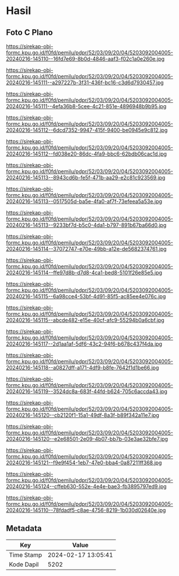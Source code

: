 # Hasil

## Foto C Plano

https://sirekap-obj-formc.kpu.go.id/f0fd/pemilu/pdpr/52/03/09/20/04/5203092004005-20240216-145110--16fd7e69-8b0d-4846-aaf3-f02c1a0e260e.jpg

https://sirekap-obj-formc.kpu.go.id/f0fd/pemilu/pdpr/52/03/09/20/04/5203092004005-20240216-145111--a297227b-3f31-436f-bc16-c3d6d7930457.jpg

https://sirekap-obj-formc.kpu.go.id/f0fd/pemilu/pdpr/52/03/09/20/04/5203092004005-20240216-145111--4efa36b8-5cee-4c21-851e-4896948b9b95.jpg

https://sirekap-obj-formc.kpu.go.id/f0fd/pemilu/pdpr/52/03/09/20/04/5203092004005-20240216-145112--6dcd7352-9947-415f-9400-be0945e9c812.jpg

https://sirekap-obj-formc.kpu.go.id/f0fd/pemilu/pdpr/52/03/09/20/04/5203092004005-20240216-145112--fd038e20-86dc-4fa9-bbc6-62bdb06cac1d.jpg

https://sirekap-obj-formc.kpu.go.id/f0fd/pemilu/pdpr/52/03/09/20/04/5203092004005-20240216-145113--8943cd6b-fe5f-471b-aa29-e2c81c923569.jpg

https://sirekap-obj-formc.kpu.go.id/f0fd/pemilu/pdpr/52/03/09/20/04/5203092004005-20240216-145113--0517505d-ba5e-4fa0-af7f-73efeea5a53e.jpg

https://sirekap-obj-formc.kpu.go.id/f0fd/pemilu/pdpr/52/03/09/20/04/5203092004005-20240216-145113--9233bf7d-b5c0-4da1-b797-891b67ba66d0.jpg

https://sirekap-obj-formc.kpu.go.id/f0fd/pemilu/pdpr/52/03/09/20/04/5203092004005-20240216-145114--37072747-e70e-49bb-a12e-de5682374761.jpg

https://sirekap-obj-formc.kpu.go.id/f0fd/pemilu/pdpr/52/03/09/20/04/5203092004005-20240216-145114--ffe97d8b-d7d8-4ca1-bed8-5101f26e85e5.jpg

https://sirekap-obj-formc.kpu.go.id/f0fd/pemilu/pdpr/52/03/09/20/04/5203092004005-20240216-145115--6a98cce4-53bf-4d91-85f5-ac85ee4e076c.jpg

https://sirekap-obj-formc.kpu.go.id/f0fd/pemilu/pdpr/52/03/09/20/04/5203092004005-20240216-145115--abcde482-e15e-40cf-afc9-55294b0a6cbf.jpg

https://sirekap-obj-formc.kpu.go.id/f0fd/pemilu/pdpr/52/03/09/20/04/5203092004005-20240216-145117--2d1aa1af-5df6-43c2-94f6-b678c437f4da.jpg

https://sirekap-obj-formc.kpu.go.id/f0fd/pemilu/pdpr/52/03/09/20/04/5203092004005-20240216-145118--a0827dff-a171-4df9-b8fe-7642f1d1be66.jpg

https://sirekap-obj-formc.kpu.go.id/f0fd/pemilu/pdpr/52/03/09/20/04/5203092004005-20240216-145119--3524dc8a-683f-44fd-b624-705c6accda43.jpg

https://sirekap-obj-formc.kpu.go.id/f0fd/pemilu/pdpr/52/03/09/20/04/5203092004005-20240216-145120--cb2120f1-15a1-49df-8a3f-b89f342a11e7.jpg

https://sirekap-obj-formc.kpu.go.id/f0fd/pemilu/pdpr/52/03/09/20/04/5203092004005-20240216-145120--e2e68501-2e09-4b07-bb7b-03e3ae32bfe7.jpg

https://sirekap-obj-formc.kpu.go.id/f0fd/pemilu/pdpr/52/03/09/20/04/5203092004005-20240216-145121--f9e9f454-1eb7-47e0-bba4-0a87211ff368.jpg

https://sirekap-obj-formc.kpu.go.id/f0fd/pemilu/pdpr/52/03/09/20/04/5203092004005-20240216-145124--cffeb630-552e-4e4e-bae3-fb3895797ed9.jpg

https://sirekap-obj-formc.kpu.go.id/f0fd/pemilu/pdpr/52/03/09/20/04/5203092004005-20240216-145110--78fdadf5-c8ae-4756-8219-1b030d02640e.jpg


## Metadata

| Key        | Value               |
| ---------- | ------------------- |
| Time Stamp | 2024-02-17 13:05:41 |
| Kode Dapil | 5202                |



